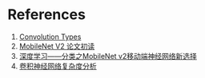 # References

1. [Convolution Types](https://ikhlestov.github.io/pages/machine-learning/convolutions-types/)
2. [MobileNet V2 论文初读](https://zhuanlan.zhihu.com/p/33075914)
3. [深度学习——分类之MobileNet v2移动端神经网络新选择](https://zhuanlan.zhihu.com/p/33169767)
4. [卷积神经网络复杂度分析](https://zhuanlan.zhihu.com/p/31575074)

